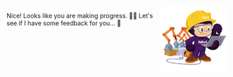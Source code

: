 <img src="https://raw.githubusercontent.com/anton-roos/ai-skills/refs/heads/main/images/hollard-octocat-construction.png" align="right" height="150px" />

Nice! Looks like you are making progress. 🧑‍💻 
Let's see if I have some feedback for you... 🔎
